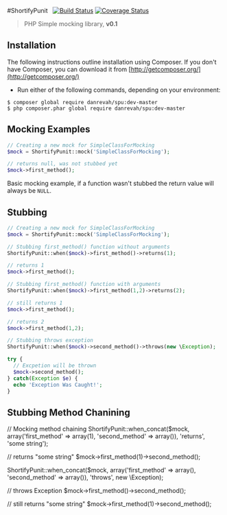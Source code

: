 #ShortifyPunit &nbsp; [![Build Status](https://travis-ci.org/danrevah/ShortifyPunit.svg?branch=master)](https://travis-ci.org/danrevah/ShortifyPunit)  [![Coverage Status](https://coveralls.io/repos/danrevah/ShortifyPunit/badge.png?branch=master)](https://coveralls.io/repos/danrevah/ShortifyPunit/badge.png?branch=master)
> PHP Simple mocking library, **v0.1**


## Installation

The following instructions outline installation using Composer. If you don't
have Composer, you can download it from [http://getcomposer.org/](http://getcomposer.org/)

 * Run either of the following commands, depending on your environment:

```
$ composer global require danrevah/spu:dev-master
$ php composer.phar global require danrevah/spu:dev-master
```

## Mocking Examples
```php
// Creating a new mock for SimpleClassForMocking
$mock = ShortifyPunit::mock('SimpleClassForMocking');

// returns null, was not stubbed yet
$mock->first_method();
```

Basic mocking example, if a function wasn't stubbed the return value will always be `NULL`.

## Stubbing
```php
// Creating a new mock for SimpleClassForMocking
$mock = ShortifyPunit::mock('SimpleClassForMocking');

// Stubbing first_method() function without arguments
ShortifyPunit::when($mock)->first_method()->returns(1);

// returns 1
$mock->first_method();

// Stubbing first_method() function with arguments
ShortifyPunit::when($mock)->first_method(1,2)->returns(2);

// still returns 1
$mock->first_method();

// returns 2
$mock->first_method(1,2);

// Stubbing throws exception
ShortifyPunit::when($mock)->second_method()->throws(new \Exception);

try {
  // Excpetion will be thrown
  $mock->second_method();
} catch(Exception $e) {
  echo 'Exception Was Caught!';
}
```

## Stubbing Method Chanining
 // Mocking method chaining
 ShortifyPunit::when_concat($mock, array('first_method' => array(1),
                                          'second_method' => array()),
                            'returns', 'some string');
 
 // returns "some string"
 $mock->first_method(1)->second_method();
 
 ShortifyPunit::when_concat($mock, array('first_method' => array(),
                                          'second_method' => array()),
                            'throws', new \Exception);
  
 // throws Exception
 $mock->first_method()->second_method();
 
 // still returns "some string"
 $mock->first_method(1)->second_method();
  
  
